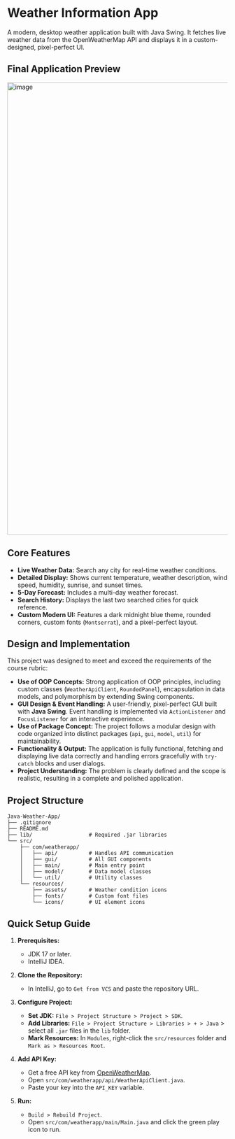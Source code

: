 # Weather Information App
A modern, desktop weather application built with Java Swing. It fetches live weather data from the OpenWeatherMap API and displays it in a custom-designed, pixel-perfect UI.

## Final Application Preview
<img width="1919" height="1035" alt="image" src="https://github.com/user-attachments/assets/2491cf2c-8894-43fd-bd65-9e676570b1b2" />

<br>

## Core Features
- **Live Weather Data:** Search any city for real-time weather conditions.
- **Detailed Display:** Shows current temperature, weather description, wind speed, humidity, sunrise, and sunset times.
- **5-Day Forecast:** Includes a multi-day weather forecast.
- **Search History:** Displays the last two searched cities for quick reference.
- **Custom Modern UI:** Features a dark midnight blue theme, rounded corners, custom fonts (`Montserrat`), and a pixel-perfect layout.

## Design and Implementation
This project was designed to meet and exceed the requirements of the course rubric:
-   **Use of OOP Concepts:** Strong application of OOP principles, including custom classes (`WeatherApiClient`, `RoundedPanel`), encapsulation in data models, and polymorphism by extending Swing components.
-   **GUI Design & Event Handling:** A user-friendly, pixel-perfect GUI built with **Java Swing**. Event handling is implemented via `ActionListener` and `FocusListener` for an interactive experience.
-   **Use of Package Concept:** The project follows a modular design with code organized into distinct packages (`api`, `gui`, `model`, `util`) for maintainability.
-   **Functionality & Output:** The application is fully functional, fetching and displaying live data correctly and handling errors gracefully with `try-catch` blocks and user dialogs.
-   **Project Understanding:** The problem is clearly defined and the scope is realistic, resulting in a complete and polished application.

## Project Structure
```
Java-Weather-App/
├── .gitignore
├── README.md
├── lib/                  # Required .jar libraries
└── src/
    ├── com/weatherapp/
    │   ├── api/          # Handles API communication
    │   ├── gui/          # All GUI components
    │   ├── main/         # Main entry point
    │   ├── model/        # Data model classes
    │   └── util/         # Utility classes
    └── resources/
        ├── assets/       # Weather condition icons
        ├── fonts/        # Custom font files
        └── icons/        # UI element icons
```

## Quick Setup Guide

1.  **Prerequisites:**
    * JDK 17 or later.
    * IntelliJ IDEA.

2.  **Clone the Repository:**
    * In IntelliJ, go to `Get from VCS` and paste the repository URL.

3.  **Configure Project:**
    * **Set JDK:** `File > Project Structure > Project > SDK`.
    * **Add Libraries:** `File > Project Structure > Libraries > + > Java` > select all `.jar` files in the `lib` folder.
    * **Mark Resources:** In `Modules`, right-click the `src/resources` folder and `Mark as > Resources Root`.

4.  **Add API Key:**
    * Get a free API key from [OpenWeatherMap](https://openweathermap.org/).
    * Open `src/com/weatherapp/api/WeatherApiClient.java`.
    * Paste your key into the `API_KEY` variable.

5.  **Run:**
    * `Build > Rebuild Project`.
    * Open `src/com/weatherapp/main/Main.java` and click the green play icon to run.

